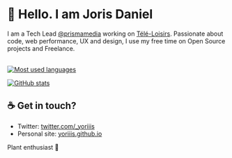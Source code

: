# 👋 Hello. I am Joris Daniel

I am a Tech Lead [@prismamedia](https://github.com/prismamedia) working on [Télé-Loisirs](https://www.programme-tv.net). Passionate about code, web performance, UX and design, I use my free time on Open Source projects and Freelance.<br /><br />

<p>
  <a href="https://github-readme-stats-yoriiis.vercel.app/api/top-langs?username=yoriiis&show_icons=false&theme=bear&locale=en&layout=compact">
    <img src="https://github-readme-stats-yoriiis.vercel.app/api/top-langs?username=yoriiis&show_icons=false&theme=bear&locale=en&layout=compact" alt="Most used languages" />
  </a>
</p>

<p>
  <a href="https://github-readme-stats-yoriiis.vercel.app/api?username=yoriiis&show_icons=true&theme=bear&locale=en">
    <img src="https://github-readme-stats-yoriiis.vercel.app/api?username=yoriiis&show_icons=true&theme=bear&locale=en&count_private=true" alt="GitHub stats" />
  </a>
</p>

## ☕ Get in touch?

* Twitter: [twitter.com/_yoriiis](https://twitter.com/_yoriiis)
* Personal site: [yoriiis.github.io](https://yoriiis.github.io)

Plant enthusiast 🌱
